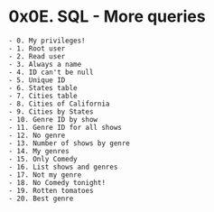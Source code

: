 # 0x0E. SQL - More queries

	- 0. My privileges!
	- 1. Root user
	- 2. Read user
	- 3. Always a name
	- 4. ID can't be null
	- 5. Unique ID
	- 6. States table
	- 7. Cities table
	- 8. Cities of California
	- 9. Cities by States
	- 10. Genre ID by show
	- 11. Genre ID for all shows
	- 12. No genre
	- 13. Number of shows by genre
	- 14. My genres
	- 15. Only Comedy
	- 16. List shows and genres
	- 17. Not my genre
	- 18. No Comedy tonight!
	- 19. Rotten tomatoes
	- 20. Best genre
